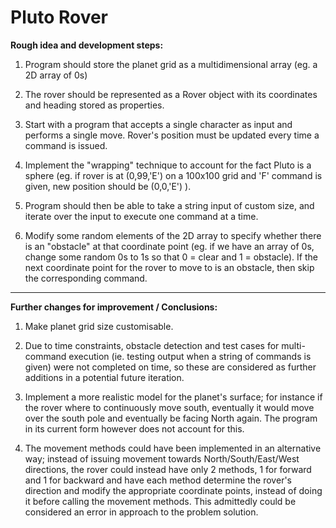 # Pluto Rover

**Rough idea and development steps:**

1. Program should store the planet grid as a multidimensional array (eg. a 2D array of 0s) 

2. The rover should be represented as a Rover object with its coordinates and heading stored as properties.

3. Start with a program that accepts a single character as input and performs a single move. Rover's position must be updated every time a command is issued.

4. Implement the "wrapping" technique to account for the fact Pluto is a sphere (eg. if rover is at (0,99,'E') on a 100x100 grid and 'F' command is given,
   new position should be (0,0,'E') ).

5. Program should then be able to take a string input of custom size, and iterate over the input to execute one command at a time.

6. Modify some random elements of the 2D array to specify whether there is an "obstacle" at that coordinate point (eg. if we have an array of 0s, change some random 0s 
   to 1s so that 0 = clear and 1 = obstacle). If the next coordinate point for the rover to move to is an obstacle, then skip the corresponding command.

----------------------------------------------------------------------------------------------------------------------------------------

**Further changes for improvement / Conclusions:**

1. Make planet grid size customisable.

2. Due to time constraints, obstacle detection and test cases for multi-command execution (ie. testing output when a string of commands is given)
   were not completed on time, so these are considered as further additions in a potential future iteration.

3. Implement a more realistic model for the planet's surface; for instance if the rover where to continuously move south, eventually 
   it would move over the south pole and eventually be facing North again. The program in its current form however does not account for this.
   
4. The movement methods could have been implemented in an alternative way; instead of issuing movement towards North/South/East/West directions,
   the rover could instead have only 2 methods, 1 for forward and 1 for backward and have each method determine the rover's direction and modify
   the appropriate coordinate points, instead of doing it before calling the movement methods. This admittedly could be considered an error in
   approach to the problem solution.

